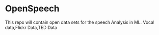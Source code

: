 # OpenSpeech

This repo will contain open data sets for the speech Analysis in ML.
Vocal data,Flickr Data,TED Data
